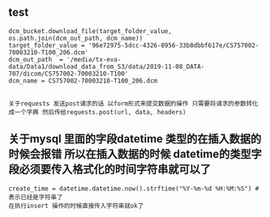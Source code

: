 ## test
    dcm_bucket.download_file(target_folder_value, os.path.join(dcm_out_path, dcm_name))
    target_folder_value = '96e72975-5dcc-4326-8956-33b8dbbf617e/CS757002-70003210-T100_206.dcm'
    dcm_out_path  = '/media/tx-eva-data/Data1/download_data_from_S3/data/2019-11-08_DATA-707/dicom/CS757002-70003210-T100'
    dcm_name = CS757002-70003210-T100_206.dcm
    
    
    关于requests 发送post请求的话 以form形式来提交数据的操作 只需要将请求的参数转化成一个字典 然后传给requests.post(url, data, headers) 
    
    
## 关于mysql 里面的字段datetime 类型的在插入数据的时候会报错 所以在插入数据的时候 datetime的类型字段必须要传入格式化的时间字符串就可以了
    create_time = datetime.datetime.now().strftime("%Y-%m-%d %H:%M:%S") # 表示已经是字符串了 
    在执行insert 操作的时候直接传入字符串就ok了
    
    
        


    